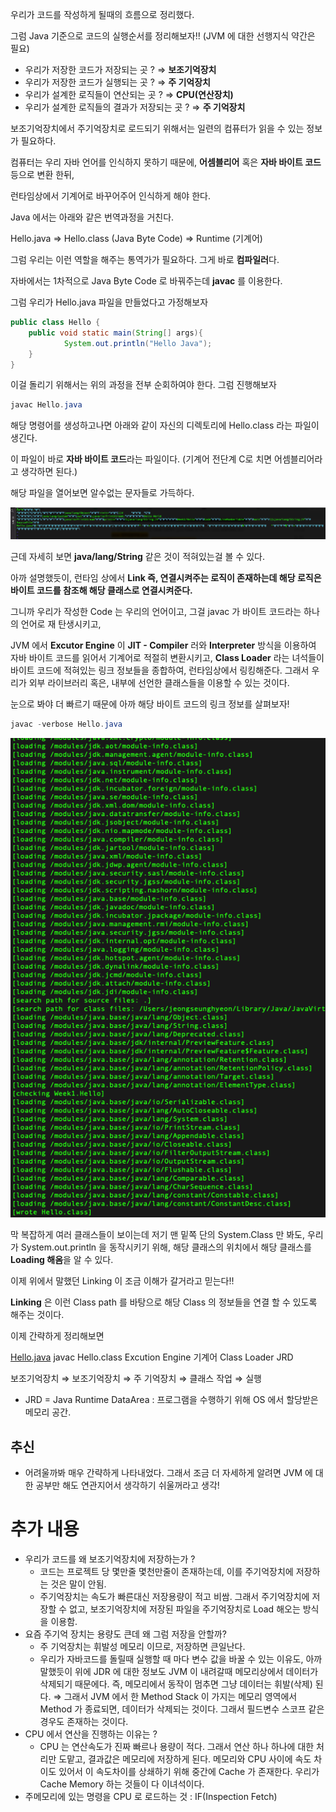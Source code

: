 우리가 코드를 작성하게 될때의 흐름으로 정리했다.

그럼 Java 기준으로 코드의 실행순서를 정리해보자!! (JVM 에 대한 선행지식 약간은 필요)

- 우리가 저장한 코드가 저장되는 곳 ? ⇒ **보조기억장치**
- 우리가 저장한 코드가 실행되는 곳 ? ⇒ **주 기억장치**
- 우리가 설계한 로직들이 연산되는 곳 ? ⇒ **CPU(연산장치)**
- 우리가 설계한 로직들의 결과가 저장되는 곳 ? ⇒ **주 기억장치**

보조기억장치에서 주기억장치로 로드되기 위해서는 일련의 컴퓨터가 읽을 수 있는 정보가 필요하다. 

컴퓨터는 우리 자바 언어를 인식하지 못하기 때문에, **어셈블리어** 혹은 **자바 바이트 코드** 등으로 변환 한뒤,

런타임상에서 기계어로 바꾸어주어 인식하게 해야 한다.

Java 에서는 아래와 같은 번역과정을 거친다.

Hello.java ⇒ Hello.class (Java Byte Code) ⇒ Runtime (기계어)

그럼 우리는 이런 역할을 해주는 통역가가 필요하다. 그게 바로 **컴파일러**다.

자바에서는 1차적으로 Java Byte Code 로 바꿔주는데 **javac** 를 이용한다.

그럼 우리가 Hello.java 파일을 만들었다고 가정해보자

```java
public class Hello {
	public void static main(String[] args){
			System.out.println("Hello Java");
	}
}
```

이걸 돌리기 위해서는 위의 과정을 전부 순회하여야 한다. 그럼 진행해보자

```java
javac Hello.java
```

해당 명령어를 생성하고나면 아래와 같이 자신의 디렉토리에 Hello.class 라는 파일이 생긴다.

이 파일이 바로 **자바 바이트 코드**라는 파일이다. (기계어 전단계 C로 치면 어셈블리어라고 생각하면 된다.)

해당 파일을 열어보면 알수없는 문자들로 가득하다.

![자바 바이트 코](JavaByteCode.png)

근데 자세히 보면 **java/lang/String** 같은 것이 적혀있는걸 볼 수 있다.

아까 설명했듯이, 런타임 상에서 **Link 즉, 연결시켜주는 로직이 존재하는데 해당 로직은 바이트 코드를 참조해 해당 클래스로 연결시켜준다.** 

그니까 우리가 작성한 Code 는 우리의 언어이고, 그걸 javac 가 바이트 코드라는 하나의 언어로 재 탄생시키고, 

JVM 에서  **Excutor Engine** 이 **JIT - Compiler** 러와 **Interpreter** 방식을 이용하여 자바 바이트 코드를 읽어서 기계어로 적절히 변환시키고, **Class Loader** 라는 녀석들이 바이트 코드에 적혀있는 링크 정보들을 종합하여, 런타임상에서 링킹해준다. 그래서 우리가 외부 라이브러리 혹은, 내부에 선언한 클래스들을 이용할 수 있는 것이다.

눈으로 봐야 더 빠르기 때문에 아까 해당 바이트 코드의 링크 정보를 살펴보자!

```java
javac -verbose Hello.java
```

![Linking](ClassLinkCompile.png)

막 복잡하게 여러 클래스들이 보이는데 저기 맨 밑쪽 단의 System.Class 만 봐도, 우리가 System.out.println 을 동작시키기 위해, 해당 클래스의 위치에서 해당 클래스를 **Loading 해옴**을 알 수 있다.

이제 위에서 말했던 Linking 이 조금 이해가 갈거라고 믿는다!!

**Linking** 은 이런 Class path 를 바탕으로 해당 Class 의 정보들을 연결 할 수 있도록 해주는 것이다. 

이제 간략하게 정리해보면

 [Hello.java](http://hello.java)    javac    Hello.class    Excution Engine        기계어        Class Loader                    JRD

보조기억장치    ⇒       보조기억장치              ⇒                   주 기억장치             ⇒           클래스 작업   ⇒  실행

- JRD = Java Runtime DataArea : 프로그램을 수행하기 위해 OS 에서 할당받은 메모리 공간.

## 추신

- 어려울까봐 매우 간략하게 나타내었다. 그래서 조금 더 자세하게 알려면 JVM 에 대한 공부만 해도 연관지어서 생각하기 쉬울꺼라고 생각!

# 추가 내용

- 우리가 코드를 왜 보조기억장치에 저장하는가 ?
    - 코드는 프로젝트 당 몇만줄 몇천만줄이 존재하는데, 이를 주기억장치에 저장하는 것은 말이 안됨.
    - 주기억장치는 속도가 빠른대신 저장용량이 적고 비쌈. 그래서 주기억장치에 저장할 수 없고, 보조기억장치에 저장된 파일을 주기억장치로 Load 해오는 방식을 이용함.
- 요즘 주기억 장치는 용량도 큰데 왜 그럼 저장을 안할까?
    - 주 기억장치는  휘발성 메모리 이므로, 저장하면 큰일난다.
    - 우리가 자바코드를 돌릴때 실행할 때 마다 변수 값을 바꿀 수 있는 이유도, 아까 말했듯이 위에 JDR 에 대한 정보도 JVM 이 내려갈때 메모리상에서 데이터가 삭제되기 때문에다. 즉, 메모리에서 동작이 멈추면 그냥 데이터는 휘발(삭제) 된다. ⇒ 그래서 JVM 에서 한 Method Stack 이 가지는 메모리 영역에서 Method 가 종료되면, 데이터가 삭제되는 것이다. 그래서 필드변수 스코프 같은 경우도 존재하는 것이다.
- CPU 에서 연산을 진행하는 이유는 ?
    - CPU 는 연산속도가 진짜 빠르나 용량이 적다. 그래서 연산 하나 하나에 대한 처리만 도맡고, 결과값은 메모리에 저장하게 된다. 메모리와 CPU 사이에 속도 차이도 있어서 이 속도차이를 상쇄하기 위해 중간에   Cache 가 존재한다. 우리가 Cache Memory 하는 것들이  다 이녀석이다.
- 주메모리에 있는 명령을 CPU 로 로드하는 것 : IF(Inspection Fetch)